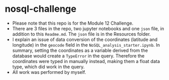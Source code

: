# nosql-challenge
- Please note that this repo is for the Module 12 Challenge.
- There are 3 files in the repo, two jupyter notebooks and one `json` file, in addition to this `Readme.md`. The `json` file is in the Resources folder.
- I explain an issue of data conversion of the coordinates (latitude and longitude) in the `geocode` field in the `NoSQL_analysis_starter.ipynb`.  In summary, setting the coordinates as a variable derived from the database would create a `TypeError` in the query. Therefore the coordinates were typed in manually instead, making them a float data type, which did work in the query.
- All work was performed by myself.
